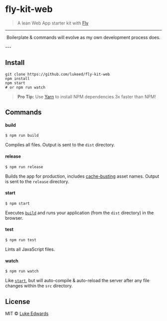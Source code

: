 # fly-kit-web

> A lean Web App starter kit with [Fly](https://github.com/flyjs/fly)

---
<p align="center">Boilerplate & commands will evolve as my own development process does.</p>
---

## Install

```
git clone https://github.com/lukeed/fly-kit-web
npm install
npm start 
# or npm run watch
```

> **Pro Tip:** Use [Yarn](https://yarnpkg.com/) to install NPM dependencies 3x faster than NPM!


## Commands

#### build

```
$ npm run build
```

Compiles all files. Output is sent to the `dist` directory.

#### release

```
$ npm run release
```

Builds the app for production, includes [cache-busting](http://webassets.readthedocs.io/en/latest/expiring.html) asset names. Output is sent to the `release` directory.

#### start

```
$ npm start
```

Executes [`build`](#build) and runs your application (from the `dist` directory) in the browser.

#### test

```
$ npm run test
```

Lints all JavaScript files.

#### watch

```
$ npm run watch
```

Like [`start`](#start), but will auto-compile & auto-reload the server after any file changes within the `src` directory.


## License

MIT © [Luke Edwards](https://lukeed.com)
